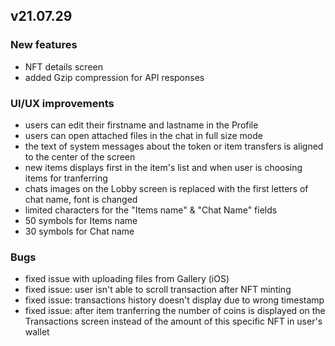 ## v21.07.29

### New features
* NFT details screen
* added Gzip compression for API responses

### UI/UX improvements
* users can edit their firstname and lastname in the Profile
* users can open attached files in the chat in full size mode
* the text of system messages about the token or item transfers is aligned to the center of the screen
* new items displays first in the item's list and when user is choosing items for tranferring
* chats images on the Lobby screen is replaced with the first letters of chat name, font is changed 
* limited characters for the "Items name" & "Chat Name" fields
* 50 symbols for Items name
* 30 symbols for Chat name

### Bugs
* fixed issue with uploading files from Gallery (iOS)
* fixed issue: user isn't able to scroll transaction after NFT minting
* fixed issue: transactions history doesn't display due to wrong timestamp
* fixed issue: after item tranferring the number of coins is displayed on the Transactions screen instead of the amount of this specific NFT in user's wallet
